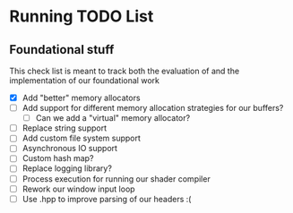 # Running TODO List

## Foundational stuff

This check list is meant to track both the evaluation of and the implementation of our foundational work

- [x] Add "better" memory allocators
- [ ] Add support for different memory allocation strategies for our buffers?
    - [ ] Can we add a "virtual" memory allocator?
- [ ] Replace string support
- [ ] Add custom file system support
- [ ] Asynchronous IO support
- [ ] Custom hash map?
- [ ] Replace logging library?
- [ ] Process execution for running our shader compiler
- [ ] Rework our window input loop
- [ ] Use .hpp to improve parsing of our headers :(
